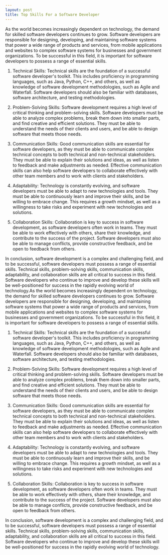 ```yaml
---
layout: post
title: Top Skills For a Software Developer
---
```


As the world becomes increasingly dependent on technology, the demand for skilled software developers continues to grow. Software developers are responsible for designing, developing, and maintaining software systems that power a wide range of products and services, from mobile applications and websites to complex software systems for businesses and government organizations. To be successful in this field, it is important for software developers to possess a range of essential skills.

1.  Technical Skills: Technical skills are the foundation of a successful software developer's toolkit. This includes proficiency in programming languages, such as Java, Python, C++, and others, as well as knowledge of software development methodologies, such as Agile and Waterfall. Software developers should also be familiar with databases, software architecture, and testing methodologies.
    
2.  Problem-Solving Skills: Software development requires a high level of critical thinking and problem-solving skills. Software developers must be able to analyze complex problems, break them down into smaller parts, and find creative and efficient solutions. They must be able to understand the needs of their clients and users, and be able to design software that meets those needs.
    
3.  Communication Skills: Good communication skills are essential for software developers, as they must be able to communicate complex technical concepts to both technical and non-technical stakeholders. They must be able to explain their solutions and ideas, as well as listen to feedback and make adjustments as needed. Effective communication skills can also help software developers to collaborate effectively with other team members and to work with clients and stakeholders.
    
4.  Adaptability: Technology is constantly evolving, and software developers must be able to adapt to new technologies and tools. They must be able to continuously learn and improve their skills, and be willing to embrace change. This requires a growth mindset, as well as a willingness to take risks and experiment with new technologies and solutions.
    
5.  Collaboration Skills: Collaboration is key to success in software development, as software developers often work in teams. They must be able to work effectively with others, share their knowledge, and contribute to the success of the project. Software developers must also be able to manage conflicts, provide constructive feedback, and be open to feedback from others.
    

In conclusion, software development is a complex and challenging field, and to be successful, software developers must possess a range of essential skills. Technical skills, problem-solving skills, communication skills, adaptability, and collaboration skills are all critical to success in this field. Software developers who continue to improve and develop these skills will be well-positioned for success in the rapidly evolving world of technology.As the world becomes increasingly dependent on technology, the demand for skilled software developers continues to grow. Software developers are responsible for designing, developing, and maintaining software systems that power a wide range of products and services, from mobile applications and websites to complex software systems for businesses and government organizations. To be successful in this field, it is important for software developers to possess a range of essential skills.

1.  Technical Skills: Technical skills are the foundation of a successful software developer's toolkit. This includes proficiency in programming languages, such as Java, Python, C++, and others, as well as knowledge of software development methodologies, such as Agile and Waterfall. Software developers should also be familiar with databases, software architecture, and testing methodologies.
    
2.  Problem-Solving Skills: Software development requires a high level of critical thinking and problem-solving skills. Software developers must be able to analyze complex problems, break them down into smaller parts, and find creative and efficient solutions. They must be able to understand the needs of their clients and users, and be able to design software that meets those needs.
    
3.  Communication Skills: Good communication skills are essential for software developers, as they must be able to communicate complex technical concepts to both technical and non-technical stakeholders. They must be able to explain their solutions and ideas, as well as listen to feedback and make adjustments as needed. Effective communication skills can also help software developers to collaborate effectively with other team members and to work with clients and stakeholders.
    
4.  Adaptability: Technology is constantly evolving, and software developers must be able to adapt to new technologies and tools. They must be able to continuously learn and improve their skills, and be willing to embrace change. This requires a growth mindset, as well as a willingness to take risks and experiment with new technologies and solutions.
    
5.  Collaboration Skills: Collaboration is key to success in software development, as software developers often work in teams. They must be able to work effectively with others, share their knowledge, and contribute to the success of the project. Software developers must also be able to manage conflicts, provide constructive feedback, and be open to feedback from others.
    

In conclusion, software development is a complex and challenging field, and to be successful, software developers must possess a range of essential skills. Technical skills, problem-solving skills, communication skills, adaptability, and collaboration skills are all critical to success in this field. Software developers who continue to improve and develop these skills will be well-positioned for success in the rapidly evolving world of technology.
